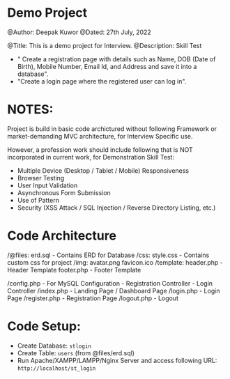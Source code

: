 # Demo Project
@Author: Deepak Kuwor
@Dated: 27th July, 2022

@Title: This is a demo project for Interview.
@Description: Skill Test 
- " Create a registration page with details such as Name, DOB (Date of Birth), Mobile Number, Email Id, and Address and save it into a database".
- "Create a login page where the registered user can log in".


# NOTES: 
Project is build in basic code archictured without following Framework or market-demanding MVC architecture, for Interview Specific use.

However, a profession work should include following that is NOT incorporated in current work, for Demonstration Skill Test:
- Multiple Device (Desktop / Tablet / Mobile) Responsiveness
- Browser Testing
- User Input Validation
- Asynchronous Form Submission
- Use of Pattern
- Security (XSS Attack / SQL Injection / Reverse Directory Listing, etc.)


# Code Architecture
/@files:
    erd.sql     - Contains ERD for Database
/css:
    style.css   - Contains custom css for project
/img:
    avatar.png 
    favicon.ico
/template:
    header.php  - Header Template
    footer.php  - Footer Template

/config.php     - For MySQL Configuration
                - Registration Controller
                - Login Controller
/index.php      - Landing Page / Dashboard Page
/login.php      - Login Page
/register.php   - Registration Page
/logout.php     - Logout


# Code Setup:
- Create Database: `stlogin`
- Create Table: `users` (from @files/erd.sql)
- Run Apache/XAMPP/LAMPP/Nginx Server and access following URL:
    `http://localhost/st_login`